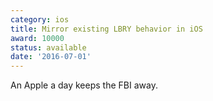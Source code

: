 ```yaml
---
category: ios
title: Mirror existing LBRY behavior in iOS
award: 10000
status: available
date: '2016-07-01'
---
```


An Apple a day keeps the FBI away.